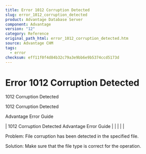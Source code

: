```yaml
---
title: Error 1012 Corruption Detected
slug: error_1012_corruption_detected
product: Advantage Database Server
component: Advantage
version: "12"
category: Reference
original_path_html: error_1012_corruption_detected.htm
source: Advantage CHM
tags:
  - error
checksum: eff11f0f4d84b32c79a3e9bb6e9b5374ccd5173d
---
```


# Error 1012 Corruption Detected

1012 Corruption Detected

1012 Corruption Detected

Advantage Error Guide

| 1012 Corruption Detected  Advantage Error Guide |  |  |  |  |

Problem: File corruption has been detected in the specified file.

Solution: Make sure that the file type is correct for the operation.
